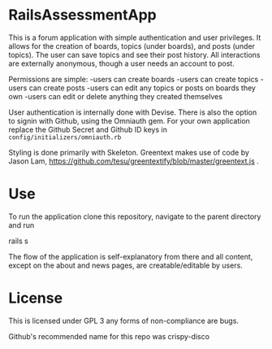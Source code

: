 # RailsAssessmentApp

This is a forum application with simple authentication and user privileges. It allows for the creation of boards, topics (under boards), and posts (under topics). The user can save topics and see their post history. All interactions are externally anonymous, though a user needs an account to post.

Permissions are simple:
  -users can create boards
  -users can create topics
  -users can create posts
  -users can edit any topics or posts on boards they own
  -users can edit or delete anything they created themselves

User authentication is internally done with Devise. There is also the option to signin with Github, using the Omniauth gem. For your own application replace the Github Secret and Github ID keys in `config/initializers/omniauth.rb`

Styling is done primarily with Skeleton. Greentext makes use of code by Jason Lam, https://github.com/tesu/greentextify/blob/master/greentext.js . 

# Use
To run the application clone this repository, navigate to the parent directory and run

  rails s

The flow of the application is self-explanatory from there and all content, except on the about and news pages, are creatable/editable by users.

# License
This is licensed under GPL 3 any forms of non-compliance are bugs.

Github's recommended name for this repo was crispy-disco

